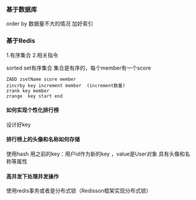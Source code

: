 ### 基于数据库
order by
数据量不大的情况 加好索引

### 基于Redis
1.有序集合 2.相关指令

sorted set有序集合
集合是有序的，每个member有一个score

```
ZADD zsetName score member 
zincrby key increment member  (increment数量)
zrank key member
zrange  key start end
```


####  如何实现个性化排行榜
设计好key 

#### 排行榜上的头像和名称如何存储
使用hash 
用之前的key：用户id作为新的key ，value是User对象 具有头像和名称等属性


#### 高并发下处理并发操作
使用redis事务或者是分布式锁（Redisson框架实现分布式锁）